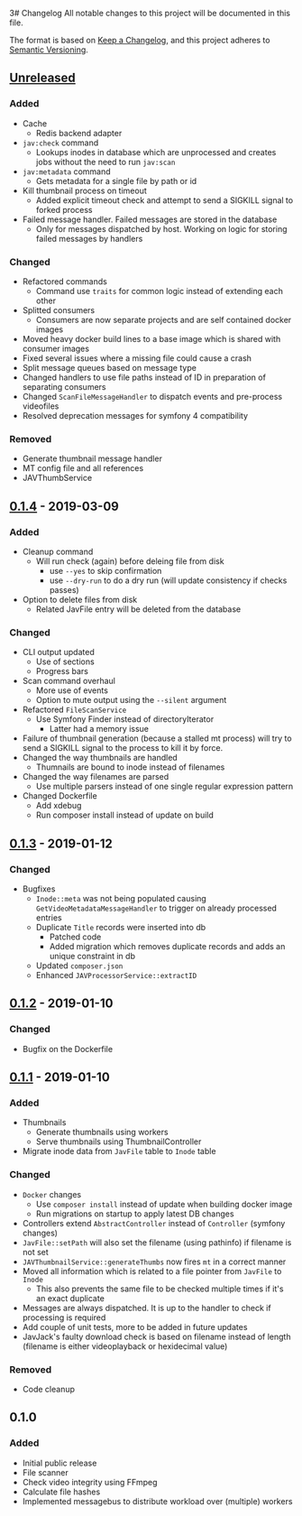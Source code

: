 3# Changelog
All notable changes to this project will be documented in this file.

The format is based on [Keep a Changelog](https://keepachangelog.com/en/1.0.0/),
and this project adheres to [Semantic Versioning](https://semver.org/spec/v2.0.0.html).

## [Unreleased]
### Added
- Cache
  - Redis backend adapter
- `jav:check` command
  - Lookups inodes in database which are unprocessed and creates jobs without the need to run `jav:scan`
- `jav:metadata` command
  - Gets metadata for a single file by path or id
- Kill thumbnail process on timeout
  - Added explicit timeout check and attempt to send a SIGKILL signal to forked process
- Failed message handler. Failed messages are stored in the database
  - Only for messages dispatched by host. Working on logic for storing failed messages by handlers
  
### Changed
- Refactored commands
  - Command use `traits` for common logic instead of extending each other
- Splitted consumers
  - Consumers are now separate projects and are self contained docker images
- Moved heavy docker build lines to a base image which is shared with consumer images
- Fixed several issues where a missing file could cause a crash
- Split message queues based on message type
- Changed handlers to use file paths instead of ID in preparation of separating consumers
- Changed `ScanFileMessageHandler` to dispatch events and pre-process videofiles
- Resolved deprecation messages for symfony 4 compatibility

### Removed
- Generate thumbnail message handler
- MT config file and all references
- JAVThumbService

## [0.1.4] - 2019-03-09
### Added
- Cleanup command
  - Will run check (again) before deleing file from disk 
    - use `--yes` to skip confirmation
    - use `--dry-run` to do a dry run (will update consistency if checks passes)
- Option to delete files from disk 
  - Related JavFile entry will be deleted from the database
### Changed
- CLI output updated
  - Use of sections
  - Progress bars
- Scan command overhaul
  - More use of events
  - Option to mute output using the `--silent` argument
- Refactored `FileScanService`
  - Use Symfony Finder instead of directoryIterator
    - Latter had a memory issue
- Failure of thumbnail generation (because a stalled mt process) will try to send a SIGKILL signal to the process to kill it by force.
- Changed the way thumbnails are handled
  - Thumnails are bound to inode instead of filenames
- Changed the way filenames are parsed
  - Use multiple parsers instead of one single regular expression pattern
- Changed Dockerfile
  - Add xdebug
  - Run composer install instead of update on build 

## [0.1.3] - 2019-01-12
### Changed
- Bugfixes
  - `Inode::meta` was not being populated causing `GetVideoMetadataMessageHandler` to trigger on already processed entries
  - Duplicate `Title` records were inserted into db
    - Patched code
    - Added migration which removes duplicate records and adds an unique constraint in db
  - Updated `composer.json`
  - Enhanced `JAVProcessorService::extractID`
  

## [0.1.2] - 2019-01-10
### Changed
- Bugfix on the Dockerfile

## [0.1.1] - 2019-01-10
### Added
- Thumbnails
  - Generate thumbnails using workers
  - Serve thumbnails using ThumbnailController
- Migrate inode data from `JavFile` table to `Inode` table

### Changed
- `Docker` changes
    - Use `composer install` instead of update when building docker image
    - Run migrations on startup to apply latest DB changes
- Controllers extend `AbstractController` instead of `Controller` (symfony changes)
- `JavFile::setPath` will also set the filename (using pathinfo) if filename is not set
- `JAVThumbnailService::generateThumbs` now fires `mt` in a correct manner
- Moved all information which is related to a file pointer from `JavFile` to `Inode`
    - This also prevents the same file to be checked multiple times if it's an exact duplicate
- Messages are always dispatched. It is up to the handler to check if processing is required
- Add couple of unit tests, more to be added in future updates
- JavJack's faulty download check is based on filename instead of length (filename is either videoplayback or hexidecimal value)

### Removed
- Code cleanup

## 0.1.0
### Added
- Initial public release
- File scanner
- Check video integrity using FFmpeg
- Calculate file hashes
- Implemented messagebus to distribute workload over (multiple) workers

[Unreleased]: https://github.com/PBXg33k/php-jav-toolbox-api/compare/v0.1.4...HEAD
[0.1.4]: https://github.com/PBXg33k/php-jav-toolbox-api/compare/v0.1.3...v0.1.4
[0.1.3]: https://github.com/PBXg33k/php-jav-toolbox-api/compare/v0.1.2...v0.1.3
[0.1.2]: https://github.com/PBXg33k/php-jav-toolbox-api/compare/v0.1.1...v0.1.2
[0.1.1]: https://github.com/PBXg33k/php-jav-toolbox-api/compare/v0.1.0...v0.1.1

